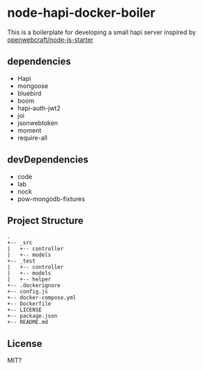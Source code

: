 # node-hapi-docker-boiler

This is a boilerplate for developing a small hapi server inspired by [openwebcraft/node-js-starter](https://github.com/openwebcraft/nodejs-docker-starter)

## dependencies

* Hapi
* mongoose
* bluebird
* boom
* hapi-auth-jwt2
* joi
* jsonwebtoken
* moment
* require-all

## devDependencies

* code
* lab
* nock
* pow-mongodb-fixtures



## Project Structure

```
.
+-- _src
|   +-- controller
|   +-- models
+-- _test
|   +-- controller
|   +-- models
|   +-- helper
+-- .dockerignore
+-- config.js
+-- docker-compose.yml
+-- Dockerfile
+-- LICENSE
+-- package.json
+-- README.md

```

## License 

MIT?







